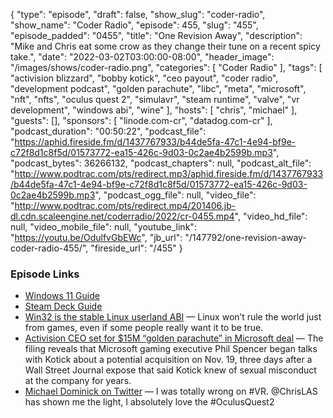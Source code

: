 {
  "type": "episode",
  "draft": false,
  "show_slug": "coder-radio",
  "show_name": "Coder Radio",
  "episode": 455,
  "slug": "455",
  "episode_padded": "0455",
  "title": "One Revision Away",
  "description": "Mike and Chris eat some crow as they change their tune on a recent spicy take.",
  "date": "2022-03-02T03:00:00-08:00",
  "header_image": "/images/shows/coder-radio.png",
  "categories": [
    "Coder Radio"
  ],
  "tags": [
    "activision blizzard",
    "bobby kotick",
    "ceo payout",
    "coder radio",
    "development podcast",
    "golden parachute",
    "libc",
    "meta",
    "microsoft",
    "nft",
    "nfts",
    "oculus quest 2",
    "simulavr",
    "steam runtime",
    "valve",
    "vr development",
    "windows abi",
    "wine"
  ],
  "hosts": [
    "chris",
    "michael"
  ],
  "guests": [],
  "sponsors": [
    "linode.com-cr",
    "datadog.com-cr"
  ],
  "podcast_duration": "00:50:22",
  "podcast_file": "https://aphid.fireside.fm/d/1437767933/b44de5fa-47c1-4e94-bf9e-c72f8d1c8f5d/01573772-ea15-426c-9d03-0c2ae4b2599b.mp3",
  "podcast_bytes": 36266132,
  "podcast_chapters": null,
  "podcast_alt_file": "http://www.podtrac.com/pts/redirect.mp3/aphid.fireside.fm/d/1437767933/b44de5fa-47c1-4e94-bf9e-c72f8d1c8f5d/01573772-ea15-426c-9d03-0c2ae4b2599b.mp3",
  "podcast_ogg_file": null,
  "video_file": "http://www.podtrac.com/pts/redirect.mp4/201406.jb-dl.cdn.scaleengine.net/coderradio/2022/cr-0455.mp4",
  "video_hd_file": null,
  "video_mobile_file": null,
  "youtube_link": "https://youtu.be/OdulfvGbEWc",
  "jb_url": "/147792/one-revision-away-coder-radio-455/",
  "fireside_url": "/455"
}


### Episode Links

  * [Windows 11 Guide](https://github.com/mikeroyal/Windows-11-Guide#Creating-a-Local-Account-on-Windows-11-Home-and-Pro "Windows 11 Guide")
  * [Steam Deck Guide](https://github.com/mikeroyal/Steam-Deck-Guide "Steam Deck Guide")
  * [Win32 is the stable Linux userland ABI](https://sporks.space/2022/02/27/win32-is-the-stable-linux-userland-abi-and-the-consequences/ "Win32 is the stable Linux userland ABI") — Linux won’t rule the world just from games, even if some people really want it to be true. 
  * [Activision CEO set for $15M “golden parachute” in Microsoft deal](https://www.axios.com/activision-blizzard-microsoft-sec-filing-d0fdf84f-c402-4136-97d8-da8da039ad67.html "Activision CEO set for $15M “golden parachute” in Microsoft deal") — The filing reveals that Microsoft gaming executive Phil Spencer began talks with Kotick about a potential acquisition on Nov. 19, three days after a Wall Street Journal expose that said Kotick knew of sexual misconduct at the company for years.
  * [Michael Dominick on Twitter](https://twitter.com/dominucco/status/1496987126252163079 "Michael Dominick on Twitter") — I was totally wrong on #VR. @ChrisLAS has shown me the light, I absolutely love the #OculusQuest2



